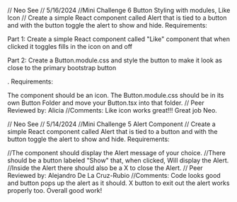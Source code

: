 // Neo  See
// 5/16/2024
//Mini Challenge 6 Button Styling with modules, Like Icon
// Create a simple React component called Alert that is tied to a button and with the button toggle the alert to show and hide. Requirements:

Part 1: Create a simple React component called "Like"  component that when clicked it toggles fills in the icon on and off 

Part 2: Create a Button.module.css and style the button to make it look as close to the primary bootstrap button 

. Requirements:

The component should be an icon.
The Button.module.css should be in its own Button Folder and move your Button.tsx into that folder.
// Peer Reviewed by: Alicia
 //Comments: Like icon works great!!! Great job Neo.



// Neo  See
// 5/14/2024
//Mini Challenge 5 Alert Component
// Create a simple React component called Alert that is tied to a button and with the button toggle the alert to show and hide. Requirements:

//The component should display the Alert message of your choice.
//There should be a button labeled "Show" that, when clicked, Will display the Alert.
//Inside the Alert there should also be a X to close the Alert.
// Peer Reviewed by: Alejandro De La Cruz-Rubio
 //Comments: Code looks good and button pops up the alert as it should. X button to exit out the alert works properly too. Overall good work! 
